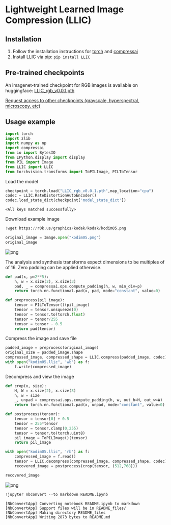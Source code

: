 # Lightweight Learned Image Compression (LLIC)

## Installation

1. Follow the installation instructions for [torch](https://pytorch.org/get-started/locally/) and [compressai](https://interdigitalinc.github.io/CompressAI/installation.html)
2. Install LLIC via pip: `pip install LLIC`

## Pre-trained checkpoints

An imagenet-trained checkpoint for RGB images is available on huggingface: [LLIC_rgb_v0.0.1.pth](https://huggingface.co/danjacobellis/LLIC/resolve/main/LLIC_rgb_v0.0.1.pth)

[Request access to other checkpoints (grayscale, hyperspectral, microscopy, etc)](mailto:danjacobellis@utexas.edu)

## Usage example


```python
import torch
import zlib
import numpy as np
import compressai
from io import BytesIO
from IPython.display import display
from PIL import Image
from LLIC import LLIC
from torchvision.transforms import ToPILImage, PILToTensor
```

Load the model


```python
checkpoint = torch.load("LLIC_rgb_v0.0.1.pth",map_location="cpu")
codec = LLIC.RateDistortionAutoEncoder()
codec.load_state_dict(checkpoint['model_state_dict'])
```




    <All keys matched successfully>



Download example image


```python
!wget https://r0k.us/graphics/kodak/kodak/kodim05.png
```


```python
original_image = Image.open("kodim05.png")
original_image
```




    
![png](README_files/README_6_0.png)
    



The analysis and synthesis transforms expect dimensions to be multiples of of 16. Zero padding can be applied otherwise.


```python
def pad(x, p=2**5):
    h, w = x.size(2), x.size(3)
    pad, _ = compressai.ops.compute_padding(h, w, min_div=p)
    return torch.nn.functional.pad(x, pad, mode="constant", value=0)

def preprocess(pil_image):
    tensor = PILToTensor()(pil_image)
    tensor = tensor.unsqueeze(0)
    tensor = tensor.to(torch.float)
    tensor = tensor/255
    tensor = tensor - 0.5
    return pad(tensor)
```

Compress the image and save file


```python
padded_image = preprocess(original_image)
original_size = padded_image.shape
compressed_image, compressed_shape = LLIC.compress(padded_image, codec)
with open("kodim05.llic", 'wb') as f:
    f.write(compressed_image)
```

Decompress and view the image


```python
def crop(x, size):
    H, W = x.size(2), x.size(3)
    h, w = size
    _, unpad = compressai.ops.compute_padding(h, w, out_h=H, out_w=W)
    return torch.nn.functional.pad(x, unpad, mode="constant", value=0)

def postprocess(tensor):
    tensor = tensor[0] + 0.5
    tensor = 255*tensor
    tensor = tensor.clamp(0,255)
    tensor = tensor.to(torch.uint8)
    pil_image = ToPILImage()(tensor)
    return pil_image
```


```python
with open("kodim05.llic", 'rb') as f:
    compressed_image = f.read()
    tensor = LLIC.decompress(compressed_image, compressed_shape, codec)
    recovered_image = postprocess(crop(tensor, (512,768)))
```


```python
recovered_image
```




    
![png](README_files/README_14_0.png)
    




```python
!jupyter nbconvert --to markdown README.ipynb
```

    [NbConvertApp] Converting notebook README.ipynb to markdown
    [NbConvertApp] Support files will be in README_files/
    [NbConvertApp] Making directory README_files
    [NbConvertApp] Writing 2873 bytes to README.md

